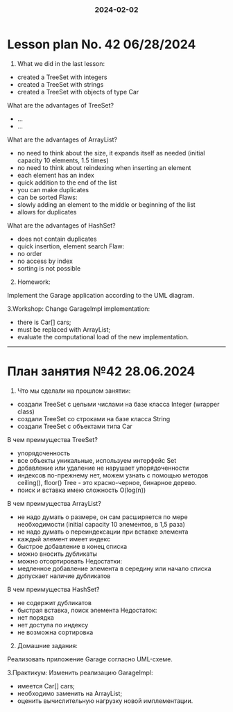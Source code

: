 <h3 style="text-align: center; padding-bottom: 14px">2024-02-02</h3>

# Lesson plan No. 42 06/28/2024

1. What we did in the last lesson:
- created a TreeSet with integers
- created a TreeSet with strings
- created a TreeSet with objects of type Car

What are the advantages of TreeSet?
- ...
- ...

What are the advantages of ArrayList?
- no need to think about the size, it expands itself as needed (initial capacity 10 elements, 1.5 times)
- no need to think about reindexing when inserting an element
- each element has an index
- quick addition to the end of the list
- you can make duplicates
- can be sorted
  Flaws:
- slowly adding an element to the middle or beginning of the list
- allows for duplicates

What are the advantages of HashSet?
- does not contain duplicates
- quick insertion, element search
  Flaw:
- no order
- no access by index
- sorting is not possible

2. Homework:

Implement the Garage application according to the UML diagram.

3.Workshop:
Change GarageImpl implementation:
- there is Car[] cars;
- must be replaced with ArrayList;
- evaluate the computational load of the new implementation.

___

# План занятия №42 28.06.2024

1. Что мы сделали на прошлом занятии:
- создали TreeSet c целыми числами на базе класса Integer (wrapper class)
- создали TreeSet cо строками на базе класса String 
- создали TreeSet с объектами типа Car

В чем преимущества TreeSet?
- упорядоченность 
- все объекты уникальные, используем интерфейс Set 
- добавление или удаление не нарушает упорядоченности
- индексов по-прежнему нет, можем узнать с помощью методов ceiling(), floor()
Tree - это красно-черное, бинарное дерево.
- поиск и вставка имею сложность O(log(n))

В чем преимущества ArrayList?
- не надо думать о размере, он сам расширяется по мере необходимости (initial capacity 10 элементов, в 1,5 раза)
- не надо думать о переиндексации при вставке элемента
- каждый элемент имеет индекс
- быстрое добавление в конец списка
- можно вносить дубликаты
- можно отсортировать 
Недостатки:
- медленное добавление элемента в середину или начало списка
- допускает наличие дубликатов

В чем преимущества HashSet?
- не содержит дубликатов
- быстрая вставка, поиск элемента
Недостаток:
- нет порядка
- нет доступа по индексу
- не возможна сортировка 

2. Домашние задания:

Реализовать приложение Garage согласно UML-схеме.

3.Практикум:
Изменить реализацию GarageImpl:
- имеется Car[] cars;
- необходимо заменить на ArrayList;
- оценить вычислительную нагрузку новой имплементации.

 





